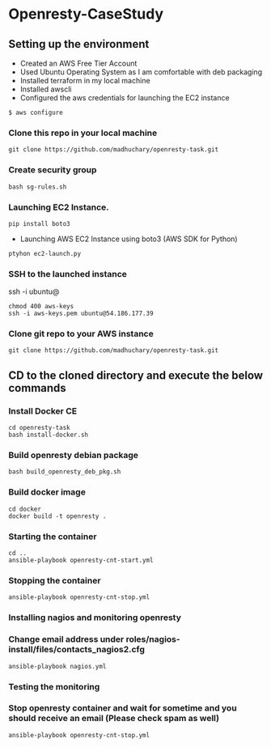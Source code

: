 # Openresty-CaseStudy

## Setting up the environment
* Created an AWS Free Tier Account
* Used Ubuntu Operating System as I am comfortable with deb packaging
* Installed terraform in my local machine
* Installed awscli 
* Configured the aws credentials for launching the EC2 instance

```
$ aws configure

```

### Clone this repo in your local machine

```
git clone https://github.com/madhuchary/openresty-task.git
```

### Create security group

```
bash sg-rules.sh
```

### Launching EC2 Instance.

```
pip install boto3
```
* Launching AWS EC2 Instance using boto3 (AWS SDK for Python)
```
ptyhon ec2-launch.py
```

### SSH to the launched instance 

ssh -i <aws-ssh-keys> ubuntu@<public-ip>

```
chmod 400 aws-keys
ssh -i aws-keys.pem ubuntu@54.186.177.39
```

### Clone git repo to your AWS instance

```
git clone https://github.com/madhuchary/openresty-task.git
```

## CD to the cloned directory and execute the below commands 

### Install Docker CE 

```
cd openresty-task
bash install-docker.sh
```

### Build openresty debian package

```
bash build_openresty_deb_pkg.sh
```

### Build docker image 

```
cd docker 
docker build -t openresty .
```

### Starting the container

```
cd ..
ansible-playbook openresty-cnt-start.yml
```

### Stopping the container

```
ansible-playbook openresty-cnt-stop.yml
```

### Installing nagios and monitoring openresty

### Change email address under roles/nagios-install/files/contacts_nagios2.cfg
```
ansible-playbook nagios.yml
```

### Testing the monitoring 
### Stop openresty container and wait for sometime and you should receive an email (Please check spam as well)

```
ansible-playbook openresty-cnt-stop.yml
```

